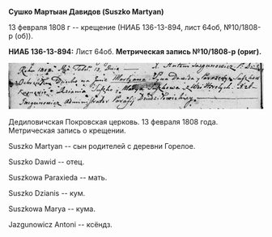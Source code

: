 **Сушко Мартыан Давидов (Suszko Martyan)**

13 февраля 1808 г -- крещение (НИАБ 136-13-894, лист 64об, №10/1808-р
(об)).

**НИАБ 136-13-894:** Лист 64об. **Метрическая запись №10/1808-р
(ориг).**

![](./media/883a8cb60fbe969a30efe41fb139665b019354a8.png)

Дедиловичская Покровская церковь. 13 февраля 1808 года. Метрическая
запись о крещении.

Suszko Martyan -- сын родителей с деревни Горелое.

Suszko Dawid -- отец.

Suszkowa Paraxieda -- мать.

Suszko Dzianis -- кум.

Suszkowa Marya -- кума.

Jazgunowicz Antoni -- ксёндз.
